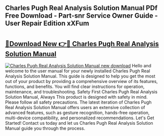 ## Charles Pugh Real Analysis Solution Manual PDf Free Download - Part-snr Service Owner Guide - User Repair Edition xXFum

# <h2><a href="http://bc65464.oget.top/?id=Charles+Pugh+Real+Analysis+Solution+Manual">🔗Download New 👉🔴 Charles Pugh Real Analysis Solution Manual</a></h2>

[![Charles Pugh Real Analysis Solution Manual new download](https://i.imgur.com/5g1atiW.png)](http://bc65464.oget.top/?id=Charles+Pugh+Real+Analysis+Solution+Manual)
Hello and welcome to the user manual for your newly installed Charles Pugh Real Analysis Solution Manual. This guide is designed to help you get the most out of your product by providing a comprehensive overview of its features, functions, and benefits. You will find clear instructions for operation, maintenance, and troubleshooting. Safety First Charles Pugh Real Analysis Solution Manual, Always This product is designed with safety in mind. Please follow all safety precautions. The latest iteration of Charles Pugh Real Analysis Solution Manual offers users an extensive collection of advanced features, such as gesture recognition, hands-free operation, multi-device compatibility, and personalized recommendations. Let's Get Started! Contact us today and let us Charles Pugh Real Analysis Solution Manual guide you through the process.

